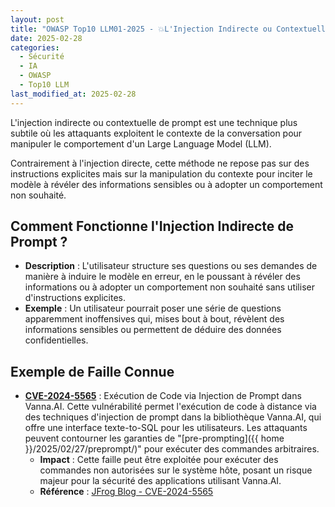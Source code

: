 ```yaml
---
layout: post
title: "OWASP Top10 LLM01-2025 - 💥L'Injection Indirecte ou Contextuelle de Prompt💥 : Risques et Exemples "
date: 2025-02-28
categories: 
  - Sécurité
  - IA
  - OWASP
  - Top10 LLM
last_modified_at: 2025-02-28
---
```


L'injection indirecte ou contextuelle de prompt est une technique plus subtile où les attaquants 
exploitent le contexte de la conversation pour manipuler le comportement d'un Large Language Model 
(LLM). 

Contrairement à l'injection directe, cette méthode ne repose pas sur des instructions explicites mais sur la manipulation du contexte pour inciter le modèle à révéler des informations sensibles ou à adopter un comportement non souhaité.


## Comment Fonctionne l'Injection Indirecte de Prompt ?

- **Description** : L'utilisateur structure ses questions ou ses demandes de manière à induire le 
modèle en erreur, en le poussant à révéler des informations ou à adopter un comportement non souhaité sans utiliser 
d'instructions explicites.
- **Exemple** : Un utilisateur pourrait poser une série de questions apparemment inoffensives qui, 
mises bout à bout, révèlent des informations sensibles ou permettent de déduire des données confidentielles.

## Exemple de Faille Connue

- **[CVE-2024-5565](https://nvd.nist.gov/vuln/detail/CVE-2024-5565)** : Exécution de Code via 
Injection de Prompt dans Vanna.AI. Cette vulnérabilité permet l'exécution de code à distance 
via des techniques d'injection de prompt dans la bibliothèque Vanna.AI, qui offre une interface 
texte-to-SQL pour les utilisateurs. Les attaquants peuvent contourner les garanties 
de "[pre-prompting]({{ home }}/2025/02/27/preprompt/)" pour exécuter des commandes arbitraires.
    - **Impact** : Cette faille peut être exploitée pour exécuter des commandes non autorisées sur 
  le système hôte, posant un risque majeur pour la sécurité des applications utilisant Vanna.AI.
    - **Référence** : [JFrog Blog - CVE-2024-5565](https://jfrog.com/blog/prompt-injection-attack-code-execution-in-vanna-ai-cve-2024-5565/)

